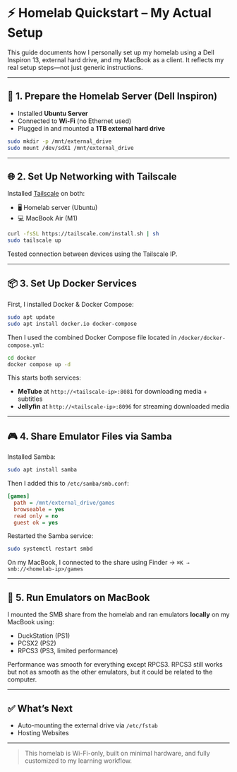 # ⚡ Homelab Quickstart – My Actual Setup

This guide documents how I personally set up my homelab using a Dell Inspiron 13, external hard drive, and my MacBook as a client. It reflects my real setup steps—not just generic instructions.

---

## 🧱 1. Prepare the Homelab Server (Dell Inspiron)

- Installed **Ubuntu Server**
- Connected to **Wi-Fi** (no Ethernet used)
- Plugged in and mounted a **1TB external hard drive**

```bash
sudo mkdir -p /mnt/external_drive
sudo mount /dev/sdX1 /mnt/external_drive
```


---

## 🌐 2. Set Up Networking with Tailscale

Installed [Tailscale](https://tailscale.com/download) on both:

- 🖥 Homelab server (Ubuntu)
- 💻 MacBook Air (M1)

```bash
curl -fsSL https://tailscale.com/install.sh | sh
sudo tailscale up
```

Tested connection between devices using the Tailscale IP.

---

## 📦 3. Set Up Docker Services

First, I installed Docker & Docker Compose:

```bash
sudo apt update
sudo apt install docker.io docker-compose
```

Then I used the combined Docker Compose file located in `/docker/docker-compose.yml`:

```bash
cd docker
docker compose up -d
```

This starts both services:

- **MeTube** at `http://<tailscale-ip>:8081` for downloading media + subtitles
- **Jellyfin** at `http://<tailscale-ip>:8096` for streaming downloaded media

---

## 🎮 4. Share Emulator Files via Samba

Installed Samba:

```bash
sudo apt install samba
```

Then I added this to `/etc/samba/smb.conf`:

```ini
[games]
  path = /mnt/external_drive/games
  browseable = yes
  read only = no
  guest ok = yes
```

Restarted the Samba service:

```bash
sudo systemctl restart smbd
```

On my MacBook, I connected to the share using Finder → `⌘K → smb://<homelab-ip>/games`

---

## 🧪 5. Run Emulators on MacBook

I mounted the SMB share from the homelab and ran emulators **locally** on my MacBook using:

- DuckStation (PS1)
- PCSX2 (PS2)
- RPCS3 (PS3, limited performance)

Performance was smooth for everything except RPCS3. RPCS3 still works but not as smooth as the other emulators, but it could be related to the computer.

---

## ✅ What’s Next

- Auto-mounting the external drive via `/etc/fstab`
- Hosting Websites

---

> This homelab is Wi-Fi-only, built on minimal hardware, and fully customized to my learning workflow.